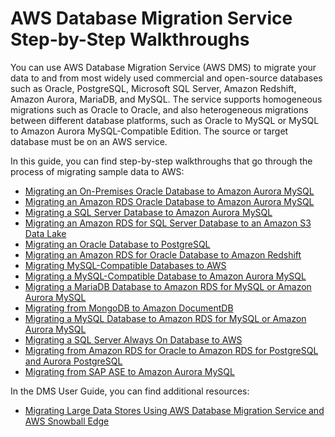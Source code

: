 # AWS Database Migration Service Step\-by\-Step Walkthroughs<a name="dms-sbs-welcome"></a>

You can use AWS Database Migration Service \(AWS DMS\) to migrate your data to and from most widely used commercial and open\-source databases such as Oracle, PostgreSQL, Microsoft SQL Server, Amazon Redshift, Amazon Aurora, MariaDB, and MySQL\. The service supports homogeneous migrations such as Oracle to Oracle, and also heterogeneous migrations between different database platforms, such as Oracle to MySQL or MySQL to Amazon Aurora MySQL\-Compatible Edition\. The source or target database must be on an AWS service\.

In this guide, you can find step\-by\-step walkthroughs that go through the process of migrating sample data to AWS:
+  [Migrating an On\-Premises Oracle Database to Amazon Aurora MySQL](chap-on-premoracle2aurora.md) 
+  [Migrating an Amazon RDS Oracle Database to Amazon Aurora MySQL](chap-rdsoracle2aurora.md) 
+  [Migrating a SQL Server Database to Amazon Aurora MySQL](chap-sqlserver2aurora.md) 
+  [Migrating an Amazon RDS for SQL Server Database to an Amazon S3 Data Lake](chap-rdssqlserver2s3datalake.md) 
+  [Migrating an Oracle Database to PostgreSQL](chap-rdsoracle2postgresql.md) 
+  [Migrating an Amazon RDS for Oracle Database to Amazon Redshift](chap-rdsoracle2redshift.md) 
+  [Migrating MySQL\-Compatible Databases to AWS](chap-mysql.md) 
+  [Migrating a MySQL\-Compatible Database to Amazon Aurora MySQL](chap-mysql2aurora.md) 
+  [Migrating a MariaDB Database to Amazon RDS for MySQL or Amazon Aurora MySQL](chap-mariadb2auroramysql.md) 
+  [Migrating from MongoDB to Amazon DocumentDB](chap-mongodb2documentdb.md) 
+  [Migrating a MySQL Database to Amazon RDS for MySQL or Amazon Aurora MySQL](chap-manageddatabases.mysql2rds.md) 
+  [Migrating a SQL Server Always On Database to AWS](chap-manageddatabases.sqlserveralwayson.md) 
+  [Migrating from Amazon RDS for Oracle to Amazon RDS for PostgreSQL and Aurora PostgreSQL](chap-oracle-postgresql.md) 
+  [Migrating from SAP ASE to Amazon Aurora MySQL](chap-sap-ase-aurora-mysql.md) 

In the DMS User Guide, you can find additional resources:
+  [Migrating Large Data Stores Using AWS Database Migration Service and AWS Snowball Edge](https://docs.aws.amazon.com/dms/latest/userguide/CHAP_LargeDBs.html) 
